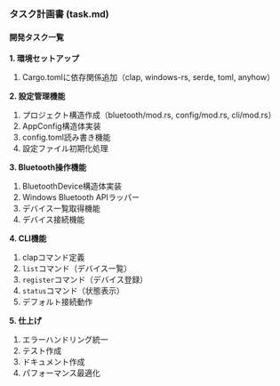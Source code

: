 ### タスク計画書 (task.md)

#### 開発タスク一覧

**1. 環境セットアップ**
1. Cargo.tomlに依存関係追加（clap, windows-rs, serde, toml, anyhow）

**2. 設定管理機能**
1. プロジェクト構造作成（bluetooth/mod.rs, config/mod.rs, cli/mod.rs）
2. AppConfig構造体実装
3. config.toml読み書き機能
4. 設定ファイル初期化処理

**3. Bluetooth操作機能**
1. BluetoothDevice構造体実装
2. Windows Bluetooth APIラッパー
3. デバイス一覧取得機能
4. デバイス接続機能

**4. CLI機能**
1. clapコマンド定義
2. `list`コマンド（デバイス一覧）
3. `register`コマンド（デバイス登録）
4. `status`コマンド（状態表示）
5. デフォルト接続動作

**5. 仕上げ**
1. エラーハンドリング統一
2. テスト作成
3. ドキュメント作成
4. パフォーマンス最適化
